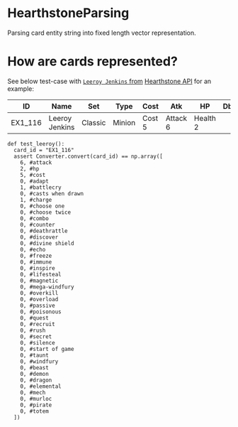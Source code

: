 # HearthstoneParsing
Parsing card entity string into fixed length vector representation.

# How are cards represented?
See below test-case with [`Leeroy Jenkins` from](https://hearthstone.gamepedia.com/Leeroy_Jenkins) [Hearthstone API](https://hearthstoneapi.com/cards) for an example:

  ID | Name | Set | Type|Cost|Atk|HP|Db|Armor
  ---|---|---|---|---|---|---|---|---
  EX1_116|Leeroy Jenkins|Classic|Minion|Cost 5|Attack 6|Health 2|

```
def test_leeroy():
  card_id = "EX1_116"
  assert Converter.convert(card_id) == np.array([
    6, #attack
    2, #hp
    5, #cost
    0, #adapt
    1, #battlecry
    0, #casts when drawn
    1, #charge
    0, #choose one
    0, #choose twice
    0, #combo
    0, #counter
    0, #deathrattle
    0, #discover
    0, #divine shield
    0, #echo
    0, #freeze
    0, #immune
    0, #inspire
    0, #lifesteal
    0, #magnetic
    0, #mega-windfury
    0, #overkill
    0, #overload
    0, #passive
    0, #poisonous
    0, #quest
    0, #recruit
    0, #rush
    0, #secret
    0, #silence
    0, #start of game
    0, #taunt
    0, #windfury
    0, #beast
    0, #demon
    0, #dragon
    0, #elemental
    0, #mech
    0, #murloc
    0, #pirate
    0, #totem
  ])
```

